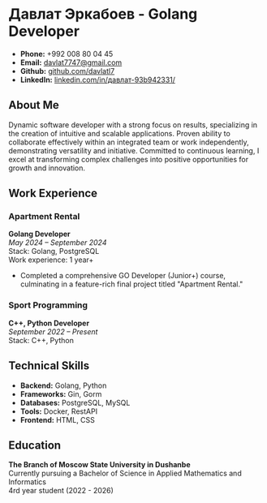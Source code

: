 ﻿# Давлат Эркабоев - Golang Developer

- **Phone:** +992 008 80 04 45
- **Email:** [davlat7747@gmail.com](mailto:davlat7747@gmail.com)
- **Github:** [github.com/davlatl7](https://github.com/davlatl7)
- **LinkedIn:** [linkedin.com/in/давлат-93b942331/](https://www.linkedin.com/in/давлат-93b942331/)

## About Me
Dynamic software developer with a strong focus on results, specializing in the creation of intuitive and scalable applications. Proven ability to collaborate effectively within an integrated team or work independently, demonstrating versatility and initiative. Committed to continuous learning, I excel at transforming complex challenges into positive opportunities for growth and innovation.

## Work Experience

### Apartment Rental
**Golang Developer**  
_May 2024 – September 2024_  
Stack: Golang, PostgreSQL  
Work experience: 1 year+

- Completed a comprehensive GO Developer (Junior+) course, culminating in a feature-rich final project titled "Apartment Rental."

### Sport Programming
**C++, Python Developer**  
_September 2022 – Present_  
Stack: C++, Python

## Technical Skills

- **Backend:** Golang, Python
- **Frameworks:** Gin, Gorm
- **Databases:** PostgreSQL, MySQL
- **Tools:** Docker, RestAPI
- **Frontend:** HTML, CSS

## Education
**The Branch of Moscow State University in Dushanbe**  
Currently pursuing a Bachelor of Science in Applied Mathematics and Informatics  
4rd year student (2022 - 2026)

